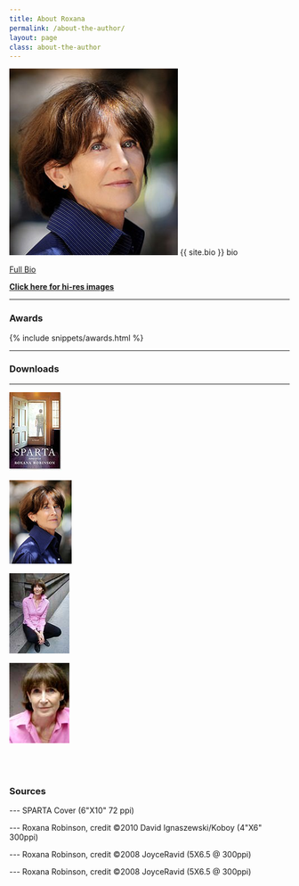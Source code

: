 ```yaml
---
title: About Roxana
permalink: /about-the-author/
layout: page
class: about-the-author
---
```

![Roxana](../assets/img/robinson1_si-303x335.jpg) {{ site.bio }} bio


[Full Bio](/biography/)

[**Click here for hi-res images**](#downloads)

---

### Awards

{% include snippets/awards.html %}

---

### Downloads

---

[![SPARTA Cover](../assets/img/sparta_robinson_95x140.jpg)](../assets/img/sparta_robinson_275x400.jpg)

[*![Roxana Robinson Portrait](../assets/img/Roxana-ROBINSON-14-c-David-Ignaszewski-koboy.jpg)*](../assets/img/Roxana-ROBINSON-14David-Ignaszewski-koboy_LG.jpg "Cost Jacket Cover Roxana Robinson")

[![](../assets/img/Robinson_thmb_JoyceRavid.jpg)](../assets/img/Robinson_JoyceRavid.jpg)

[![](../assets/img/Robinson2_thmb_JoyceRavid.jpg)](../assets/img/Robinson2_JoyceRavid.jpg)


<div style="width:100%;clear:both;margin:2em 0;">&nbsp;</div>


### Sources


--- SPARTA Cover (6"X10" 72 ppi)

--- Roxana Robinson, credit ©2010 David Ignaszewski/Koboy (4"X6" 300ppi)

--- Roxana Robinson, credit ©2008 JoyceRavid (5X6.5 @ 300ppi)

--- Roxana Robinson, credit ©2008 JoyceRavid (5X6.5 @ 300ppi)




